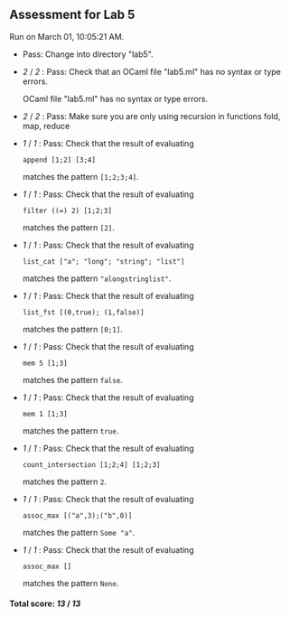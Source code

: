## Assessment for Lab 5

Run on March 01, 10:05:21 AM.

+ Pass: Change into directory "lab5".

+  _2_ / _2_ : Pass: Check that an OCaml file "lab5.ml" has no syntax or type errors.

    OCaml file "lab5.ml" has no syntax or type errors.



+  _2_ / _2_ : Pass: Make sure you are only using recursion in functions fold, map, reduce

   



+  _1_ / _1_ : Pass: 
Check that the result of evaluating
   ```
   append [1;2] [3;4]
   ```
   matches the pattern `[1;2;3;4]`.

   




+  _1_ / _1_ : Pass: 
Check that the result of evaluating
   ```
   filter ((=) 2) [1;2;3]
   ```
   matches the pattern `[2]`.

   




+  _1_ / _1_ : Pass: 
Check that the result of evaluating
   ```
   list_cat ["a"; "long"; "string"; "list"]
   ```
   matches the pattern `"alongstringlist"`.

   




+  _1_ / _1_ : Pass: 
Check that the result of evaluating
   ```
   list_fst [(0,true); (1,false)]
   ```
   matches the pattern `[0;1]`.

   




+  _1_ / _1_ : Pass: 
Check that the result of evaluating
   ```
   mem 5 [1;3]
   ```
   matches the pattern `false`.

   




+  _1_ / _1_ : Pass: 
Check that the result of evaluating
   ```
   mem 1 [1;3]
   ```
   matches the pattern `true`.

   




+  _1_ / _1_ : Pass: 
Check that the result of evaluating
   ```
   count_intersection [1;2;4] [1;2;3]
   ```
   matches the pattern `2`.

   




+  _1_ / _1_ : Pass: 
Check that the result of evaluating
   ```
   assoc_max [("a",3);("b",0)]
   ```
   matches the pattern `Some "a"`.

   




+  _1_ / _1_ : Pass: 
Check that the result of evaluating
   ```
   assoc_max []
   ```
   matches the pattern `None`.

   




#### Total score: _13_ / _13_

